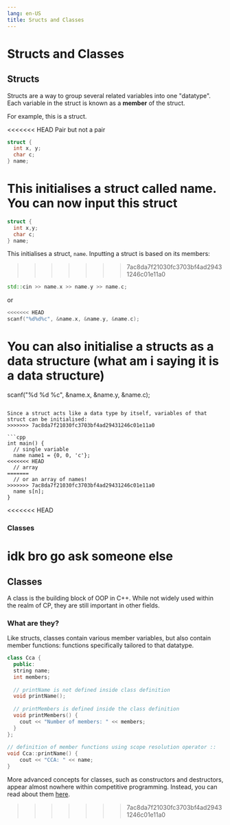 ```yaml
---
lang: en-US
title: Sructs and Classes
---
```


# Structs and Classes

## Structs
Structs are a way to group several related variables into one "datatype".
Each variable in the struct is known as a **member** of the struct.

For example, this is a struct.

<<<<<<< HEAD
Pair but not a pair

```cpp
struct {
  int x, y;
  char c;
} name;
```

This initialises a struct called name. You can now input this struct
=======
```cpp
struct {
  int x,y;
  char c;
} name;
```
This initialises a struct, `name`.
Inputting a struct is based on its members:
>>>>>>> 7ac8da7f21030fc3703bf4ad29431246c01e11a0

```cpp
std::cin >> name.x >> name.y >> name.c;
```

or

```cpp
<<<<<<< HEAD
scanf("%d%d%c", &name.x, &name.y, &name.c);
```

You can also initialise a structs as a data structure (what am i saying it is a data structure)
=======
scanf("%d %d %c", &name.x, &name.y, &name.c);
```

Since a struct acts like a data type by itself, variables of that struct can be initialised:
>>>>>>> 7ac8da7f21030fc3703bf4ad29431246c01e11a0

```cpp
int main() {
  // single variable
  name name1 = {0, 0, 'c'};
<<<<<<< HEAD
  // array
=======
  // or an array of names!
>>>>>>> 7ac8da7f21030fc3703bf4ad29431246c01e11a0
  name s[n];
}
```

<<<<<<< HEAD
### Classes

idk bro go ask someone else
=======
## Classes
A class is the building block of OOP in C++. 
While not widely used within the realm of CP, they are still important in other fields.

### What are they?
Like structs, classes contain various member variables, but also contain member functions: functions specifically tailored to that datatype. 

```cpp
class Cca {
  public:
  string name;
  int members;
   
  // printName is not defined inside class definition
  void printName();
   
  // printMembers is defined inside the class definition
  void printMembers() {
    cout << "Number of members: " << members;
  }
};
 
// definition of member functions using scope resolution operator ::
void Cca::printName() {
    cout << "CCA: " << name;
}
```

More advanced concepts for classes, such as constructors and destructors, appear almost nowhere within competitive programming.
Instead, you can read about them [here](https://www.geeksforgeeks.org/c-classes-and-objects/).
>>>>>>> 7ac8da7f21030fc3703bf4ad29431246c01e11a0
